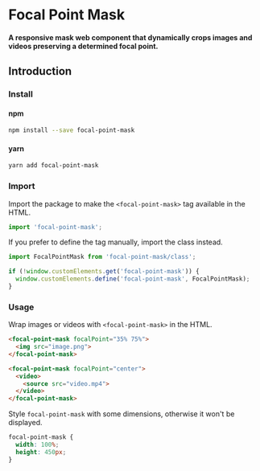 # Focal Point Mask

#### A responsive mask web component that dynamically crops images and videos preserving a determined focal point.

## Introduction

### Install

#### npm

```bash
npm install --save focal-point-mask
```

#### yarn

```bash
yarn add focal-point-mask
```

### Import

Import the package to make the `<focal-point-mask>` tag available in the HTML.

```js
import 'focal-point-mask';
```

If you prefer to define the tag manually, import the class instead.

```js
import FocalPointMask from 'focal-point-mask/class';

if (!window.customElements.get('focal-point-mask')) {
  window.customElements.define('focal-point-mask', FocalPointMask);
}
```

### Usage

Wrap images or videos with `<focal-point-mask>` in the HTML.

```html
<focal-point-mask focalPoint="35% 75%">
  <img src="image.png">
</focal-point-mask>

<focal-point-mask focalPoint="center">
  <video>
    <source src="video.mp4">
  </video>
</focal-point-mask>
```

Style `focal-point-mask` with some dimensions, otherwise it won't be displayed.

```css
focal-point-mask {
  width: 100%;
  height: 450px;
}
```
